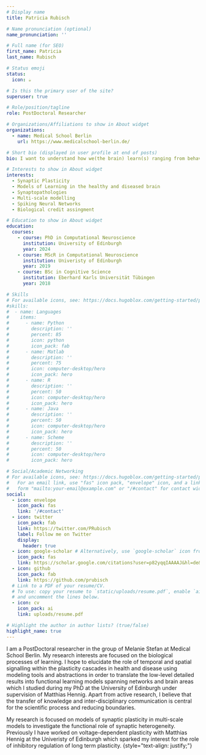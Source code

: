 ```yaml
---
# Display name
title: Patricia Rubisch

# Name pronunciation (optional)
name_pronunciation: ''

# Full name (for SEO)
first_name: Patricia
last_name: Rubisch

# Status emoji
status:
  icon: ☕️

# Is this the primary user of the site?
superuser: true

# Role/position/tagline
role: PostDoctoral Researcher

# Organizations/Affiliations to show in About widget
organizations:
  - name: Medical School Berlin 
    url: https://www.medicalschool-berlin.de/

# Short bio (displayed in user profile at end of posts)
bio: I want to understand how we(the brain) learn(s) ranging from behaviour to the molecular pathways of plasticity. #My research focuses on synaptic plasticity in the healthy and deseased brain. 

# Interests to show in About widget
interests:
  - Synaptic Plasticity
  - Models of Learning in the healthy and diseased brain
  - Synaptopathologies
  - Multi-scale modelling
  - Spiking Neural Networks
  - Biological credit assingment

# Education to show in About widget
education:
  courses:
    - course: PhD in Computational Neuroscience
      institution: University of Edinburgh
      year: 2024
    - course: MScR in Computational Neuroscience
      institution: Univeristy of Edinburgh
      year: 2019
    - course: BSc in Cognitive Science
      institution: Eberhard Karls Universität Tübingen
      year: 2018

# Skills
# For available icons, see: https://docs.hugoblox.com/getting-started/page-builder/#icons
#skills:
#  - name: Languages
#    items:
#      - name: Python
#        description: ''
#        percent: 85
#        icon: python
#        icon_pack: fab
#      - name: Matlab
#        description: ''
#        percent: 75
#        icon: computer-desktop/hero
#        icon_pack: hero
#      - name: R
#        description: ''
#        percent: 50
#        icon: computer-desktop/hero
#        icon_pack: hero
#      - name: Java
#        description: ''
#        percent: 50
#        icon: computer-desktop/hero
#        icon_pack: hero
#      - name: Scheme
#        description: ''
#        percent: 50
#        icon: computer-desktop/hero
#        icon_pack: hero

# Social/Academic Networking
# For available icons, see: https://docs.hugoblox.com/getting-started/page-builder/#icons
#   For an email link, use "fas" icon pack, "envelope" icon, and a link in the
#   form "mailto:your-email@example.com" or "/#contact" for contact widget.
social:
  - icon: envelope
    icon_pack: fas
    link: '/#contact'
  - icon: twitter
    icon_pack: fab
    link: https://twitter.com/PRubisch
    label: Follow me on Twitter
    display:
      header: true
  - icon: google-scholar # Alternatively, use `google-scholar` icon from `ai` icon pack
    icon_pack: fas
    link: https://scholar.google.com/citations?user=p82yqqIAAAAJ&hl=de&oi=ao
  - icon: github
    icon_pack: fab
    link: https://github.com/prubisch
  # Link to a PDF of your resume/CV.
  # To use: copy your resume to `static/uploads/resume.pdf`, enable `ai` icons in `params.yaml`,
  # and uncomment the lines below.
  - icon: cv
    icon_pack: ai
    link: uploads/resume.pdf

# Highlight the author in author lists? (true/false)
highlight_name: true
---
```


I am a PostDoctoral researcher in the group of Melanie Stefan at Medical School Berlin. My research interests are focused on the biological processes of learning. I hope to elucidate the role of temporal and spatial signalling within the plasticity cascades in health and disease using modeling tools and abstractions in order to translate the low-level detailed results into functional learning models spanning networks and brain areas which I studied during my PhD at the University of Edinburgh under supervision of Matthias Hennig. Apart from active research, I believe that the transfer of knowledge and inter-disciplinary communication is central for the scientific process and reducing boundaries. 

My research is focused on models of synaptic plasticity in multi-scale models to investigate the functional role of synaptic heterogeneity. Previously I have worked on voltage-dependent plasticity with Matthias Hennig at the Univeristy of Edinburgh which sparked my interest for the role of inhibitory regulation of long term plasticity. 
{style="text-align: justify;"}
